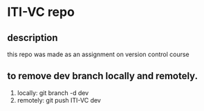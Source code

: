 # ITI-VC repo

## description

this repo was made as an assignment on version control course

## to remove dev branch locally and remotely.

1. locally: git branch -d dev
2. remotely: git push ITI-VC dev
